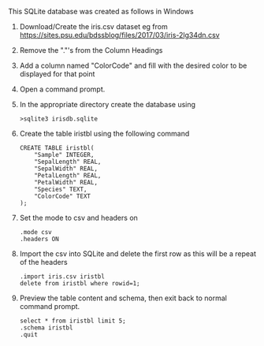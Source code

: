 This SQLite database was created as follows in Windows

1.  Download/Create the iris.csv dataset eg from https://sites.psu.edu/bdssblog/files/2017/03/iris-2lg34dn.csv
2.  Remove the "."'s from the Column Headings
3.  Add a column named "ColorCode" and fill with the desired color to be displayed for that point
4.  Open a command prompt.
5.  In the appropriate directory create the database using 

    ```
    >sqlite3 irisdb.sqlite
    ```
    
6.  Create the table iristbl using the following command
    
    ```
    CREATE TABLE iristbl(  
	    "Sample" INTEGER,
	    "SepalLength" REAL,
	    "SepalWidth" REAL,
	    "PetalLength" REAL,
	    "PetalWidth" REAL,
	    "Species" TEXT,
	    "ColorCode" TEXT
    );
    ```
    
7.  Set the mode to csv and headers on

    ```
    .mode csv
    .headers ON
    ```
    
8.  Import the csv into SQLite and delete the first row as this will be a repeat of the headers

    ```
    .import iris.csv iristbl
    delete from iristbl where rowid=1;
    ```

9.  Preview the table content and schema, then exit back to normal command prompt.
    
    ```
    select * from iristbl limit 5;
    .schema iristbl
    .quit
    ```
